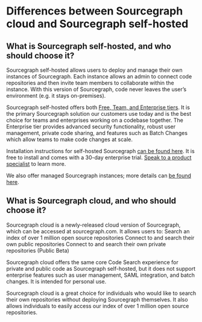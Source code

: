 # Differences between Sourcegraph cloud and Sourcegraph self-hosted

## What is Sourcegraph self-hosted, and who should choose it?

Sourcegraph self-hosted allows users to deploy and manage their own instances of Sourcegraph. Each instance allows an admin to connect code repositories and then invite team members to collaborate within the instance. With this version of Sourcegraph, code never leaves the user’s environment (e.g. it stays on-premises). 

Sourcegraph self-hosted offers both [Free, Team, and Enterprise tiers](https://about.sourcegraph.com/pricing). It is the primary Sourcegraph solution our customers use today and is the best choice for teams and enterprises working on a codebase together. The Enterprise tier provides advanced security functionality, robust user management, private code sharing, and features such as Batch Changes which allow teams to make code changes at scale. 

Installation instructions for self-hosted Sourcegraph [can be found here](../admin/install). It is free to install and comes with a 30-day enterprise trial. [Speak to a product specialist](https://about.sourcegraph.com/contact/sales) to learn more. 

We also offer managed Sourcegraph instances; more details can [be found here](../admin/install/managed).

## What is Sourcegraph cloud, and who should choose it?

Sourcegraph cloud is a newly-released cloud version of Sourcegraph, which can be accessed at sourcegraph.com. It allows users to:
Search an index of over 1 million open source repositories
Connect to and search their own public repositories
Connect to and search their own private repositories (Public Beta)

Sourcegraph cloud offers the same core Code Search experience for private and public code as Sourcegraph self-hosted, but it does not support enterprise features such as user management, SAML integration, and batch changes. It is intended for personal use.

Sourcegraph cloud is a great choice for individuals who would like to search their own repositories without deploying Sourcegraph themselves. It also allows individuals to easily access our index of over 1 million open source repositories.
